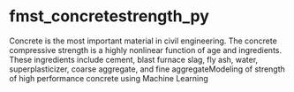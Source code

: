 # fmst_concretestrength_py
Concrete is the most important material in civil engineering. The concrete compressive strength is a highly nonlinear function of age and ingredients. These ingredients include cement, blast furnace slag, fly ash, water, superplasticizer, coarse aggregate, and fine aggregateModeling of strength of high performance concrete using Machine Learning
